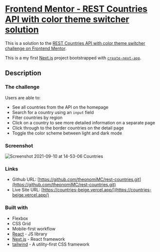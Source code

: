 # [Frontend Mentor - REST Countries API with color theme switcher solution](https://countries-beige.vercel.app/)

This is a solution to the [REST Countries API with color theme switcher challenge on Frontend Mentor](https://www.frontendmentor.io/challenges/rest-countries-api-with-color-theme-switcher-5cacc469fec04111f7b848ca).

This is a my first [Next.js](https://nextjs.org/) project bootstrapped with [`create-next-app`](https://github.com/vercel/next.js/tree/canary/packages/create-next-app).

## Description

### The challenge

Users are able to:

- See all countries from the API on the homepage
- Search for a country using an `input` field
- Filter countries by region
- Click on a country to see more detailed information on a separate page
- Click through to the border countries on the detail page
- Toggle the color scheme between light and dark mode

### Screenshot

![Screenshot 2021-09-10 at 14-53-06 Countries](https://user-images.githubusercontent.com/64376039/132843364-b1f49036-1c8a-47de-9aa0-8420e5fabcd7.png)


### Links

- Github URL: [https://github.com/theonomiMC/rest-countries.git](https://github.com/theonomiMC/rest-countries.git)
- Live Site URL: [https://countries-beige.vercel.app/](https://countries-beige.vercel.app/)

### Built with

- Flexbox
- CSS Grid
- Mobile-first workflow
- [React](https://reactjs.org/) - JS library
- [Next.js](https://nextjs.org/) - React framework
- [tailwind](https://tailwindcss.com/) - A utility-first CSS framework
